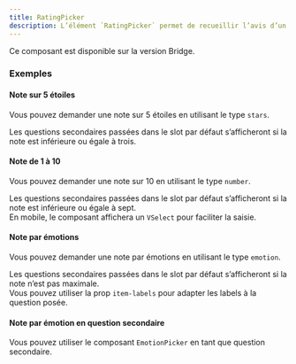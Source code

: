 ```yaml
---
title: RatingPicker
description: L’élément `RatingPicker` permet de recueillir l’avis d’un utilisateur.
---
```


<doc-alert-bridge class="mb-8">

Ce composant est disponible sur la version Bridge.

</doc-alert-bridge>

<doc-tabs>

<doc-tab-item label="Utilisation">

<doc-usage name="rating-picker"></doc-usage>

### Exemples

#### Note sur 5 étoiles

Vous pouvez demander une note sur 5 étoiles en utilisant le type `stars`.

<doc-alert type="info">
Les questions secondaires passées dans le slot par défaut s’afficheront si la note est inférieure ou égale à trois.
</doc-alert>

<doc-example file="rating-picker/stars"></doc-example>

#### Note de 1 à 10

Vous pouvez demander une note sur 10 en utilisant le type `number`.

<doc-alert type="info">

Les questions secondaires passées dans le slot par défaut s’afficheront si la note est inférieure ou égale à sept.<br>
En mobile, le composant affichera un `VSelect` pour faciliter la saisie.

</doc-alert>

<doc-example file="rating-picker/number"></doc-example>

#### Note par émotions

Vous pouvez demander une note par émotions en utilisant le type `emotion`.

<doc-alert type="info">

Les questions secondaires passées dans le slot par défaut s’afficheront si la note n’est pas maximale.<br>
Vous pouvez utiliser la prop `item-labels` pour adapter les labels à la question posée.

</doc-alert>

<doc-example file="rating-picker/emotion"></doc-example>

#### Note par émotion en question secondaire

Vous pouvez utiliser le composant `EmotionPicker` en tant que question secondaire.

<doc-example file="rating-picker/emotion-question"></doc-example>

</doc-tab-item>

<doc-tab-item label="API">

<doc-api name="rating-picker"></doc-api>

</doc-tab-item>

</doc-tabs>
